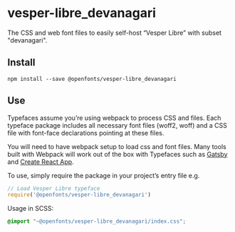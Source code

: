 
# vesper-libre_devanagari

The CSS and web font files to easily self-host “Vesper Libre” with subset "devanagari".

## Install

`npm install --save @openfonts/vesper-libre_devanagari`

## Use

Typefaces assume you’re using webpack to process CSS and files. Each typeface
package includes all necessary font files (woff2, woff) and a CSS file with
font-face declarations pointing at these files.

You will need to have webpack setup to load css and font files. Many tools built
with Webpack will work out of the box with Typefaces such as [Gatsby](https://github.com/gatsbyjs/gatsby)
and [Create React App](https://github.com/facebookincubator/create-react-app).

To use, simply require the package in your project’s entry file e.g.

```javascript
// Load Vesper Libre typeface
require('@openfonts/vesper-libre_devanagari')
```

Usage in SCSS:
```scss
@import "~@openfonts/vesper-libre_devanagari/index.css";
```
